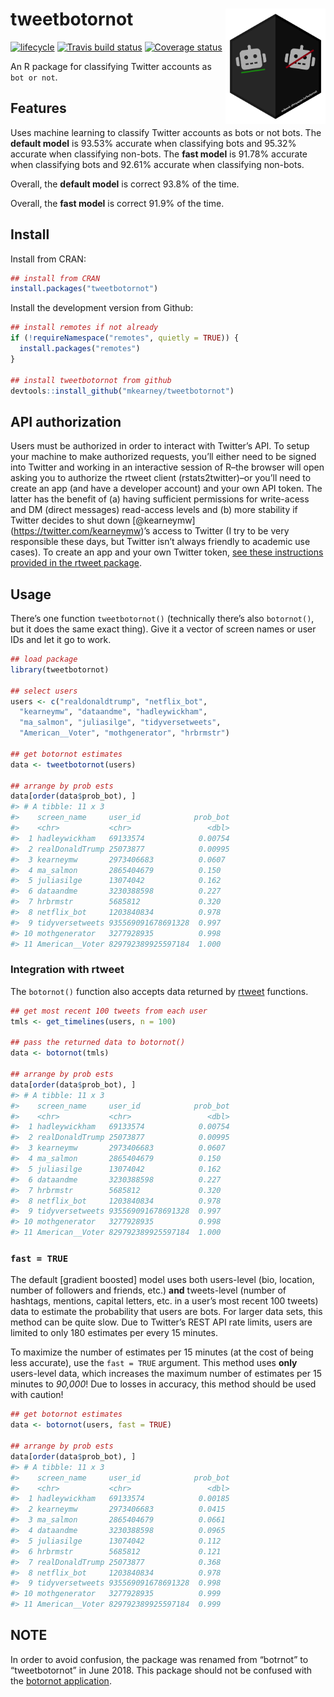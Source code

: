 
# tweetbotornot <img width="160px" src="man/figures/logo.png" align="right" />

[![lifecycle](https://img.shields.io/badge/lifecycle-experimental-orange.svg)](https://www.tidyverse.org/lifecycle/#experimental)
[![Travis build
status](https://travis-ci.org/mkearney/tweetbotornot.svg?branch=master)](https://travis-ci.org/mkearney/tweetbotornot)
[![Coverage
status](https://codecov.io/gh/mkearney/tweetbotornot/branch/master/graph/badge.svg)](https://codecov.io/github/mkearney/tweetbotornot?branch=master)

An R package for classifying Twitter accounts as `bot or not`.

## Features

Uses machine learning to classify Twitter accounts as bots or not bots.
The **default model** is 93.53% accurate when classifying bots and
95.32% accurate when classifying non-bots. The **fast model** is 91.78%
accurate when classifying bots and 92.61% accurate when classifying
non-bots.

Overall, the **default model** is correct 93.8% of the time.

Overall, the **fast model** is correct 91.9% of the time.

## Install

Install from CRAN:

``` r
## install from CRAN
install.packages("tweetbotornot")
```

Install the development version from Github:

``` r
## install remotes if not already
if (!requireNamespace("remotes", quietly = TRUE)) {
  install.packages("remotes")
}

## install tweetbotornot from github
devtools::install_github("mkearney/tweetbotornot")
```

## API authorization

Users must be authorized in order to interact with Twitter’s API. To
setup your machine to make authorized requests, you’ll either need to be
signed into Twitter and working in an interactive session of R–the
browser will open asking you to authorize the rtweet client
(rstats2twitter)–or you’ll need to create an app (and have a developer
account) and your own API token. The latter has the benefit of (a)
having sufficient permissions for write-acess and DM (direct messages)
read-access levels and (b) more stability if Twitter decides to shut
down \[@kearneymw\](<https://twitter.com/kearneymw>)’s access to Twitter
(I try to be very responsible these days, but Twitter isn’t always
friendly to academic use cases). To create an app and your own Twitter
token, [see these instructions provided in the rtweet
package](http://rtweet.info/articles/auth.html).

## Usage

There’s one function `tweetbotornot()` (technically there’s also
`botornot()`, but it does the same exact thing). Give it a vector of
screen names or user IDs and let it go to work.

``` r
## load package
library(tweetbotornot)

## select users
users <- c("realdonaldtrump", "netflix_bot",
  "kearneymw", "dataandme", "hadleywickham",
  "ma_salmon", "juliasilge", "tidyversetweets", 
  "American__Voter", "mothgenerator", "hrbrmstr")

## get botornot estimates
data <- tweetbotornot(users)

## arrange by prob ests
data[order(data$prob_bot), ]
#> # A tibble: 11 x 3
#>    screen_name     user_id            prob_bot
#>    <chr>           <chr>                 <dbl>
#>  1 hadleywickham   69133574            0.00754
#>  2 realDonaldTrump 25073877            0.00995
#>  3 kearneymw       2973406683          0.0607 
#>  4 ma_salmon       2865404679          0.150  
#>  5 juliasilge      13074042            0.162  
#>  6 dataandme       3230388598          0.227  
#>  7 hrbrmstr        5685812             0.320  
#>  8 netflix_bot     1203840834          0.978  
#>  9 tidyversetweets 935569091678691328  0.997  
#> 10 mothgenerator   3277928935          0.998  
#> 11 American__Voter 829792389925597184  1.000  
```

### Integration with rtweet

The `botornot()` function also accepts data returned by
[rtweet](http://rtweet.info) functions.

``` r
## get most recent 100 tweets from each user
tmls <- get_timelines(users, n = 100)

## pass the returned data to botornot()
data <- botornot(tmls)

## arrange by prob ests
data[order(data$prob_bot), ]
#> # A tibble: 11 x 3
#>    screen_name     user_id            prob_bot
#>    <chr>           <chr>                 <dbl>
#>  1 hadleywickham   69133574            0.00754
#>  2 realDonaldTrump 25073877            0.00995
#>  3 kearneymw       2973406683          0.0607 
#>  4 ma_salmon       2865404679          0.150  
#>  5 juliasilge      13074042            0.162  
#>  6 dataandme       3230388598          0.227  
#>  7 hrbrmstr        5685812             0.320  
#>  8 netflix_bot     1203840834          0.978  
#>  9 tidyversetweets 935569091678691328  0.997  
#> 10 mothgenerator   3277928935          0.998  
#> 11 American__Voter 829792389925597184  1.000  
```

### `fast = TRUE`

The default \[gradient boosted\] model uses both users-level (bio,
location, number of followers and friends, etc.) **and** tweets-level
(number of hashtags, mentions, capital letters, etc. in a user’s most
recent 100 tweets) data to estimate the probability that users are bots.
For larger data sets, this method can be quite slow. Due to Twitter’s
REST API rate limits, users are limited to only 180 estimates per every
15 minutes.

To maximize the number of estimates per 15 minutes (at the cost of being
less accurate), use the `fast = TRUE` argument. This method uses
**only** users-level data, which increases the maximum number of
estimates per 15 minutes to *90,000*\! Due to losses in accuracy, this
method should be used with caution\!

``` r
## get botornot estimates
data <- botornot(users, fast = TRUE)

## arrange by prob ests
data[order(data$prob_bot), ]
#> # A tibble: 11 x 3
#>    screen_name     user_id            prob_bot
#>    <chr>           <chr>                 <dbl>
#>  1 hadleywickham   69133574            0.00185
#>  2 kearneymw       2973406683          0.0415 
#>  3 ma_salmon       2865404679          0.0661 
#>  4 dataandme       3230388598          0.0965 
#>  5 juliasilge      13074042            0.112  
#>  6 hrbrmstr        5685812             0.121  
#>  7 realDonaldTrump 25073877            0.368  
#>  8 netflix_bot     1203840834          0.978  
#>  9 tidyversetweets 935569091678691328  0.998  
#> 10 mothgenerator   3277928935          0.999  
#> 11 American__Voter 829792389925597184  0.999  
```

## NOTE

In order to avoid confusion, the package was renamed from “botrnot” to
“tweetbotornot” in June 2018. This package should not be confused with
the [botornot application](http://botornot.co/).
